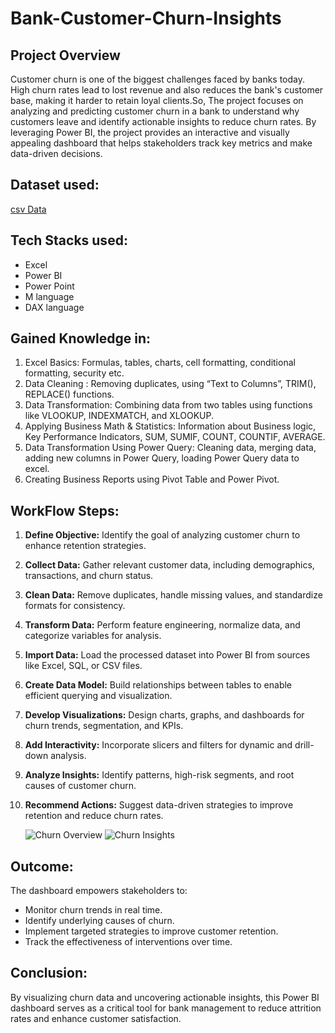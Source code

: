 # Bank-Customer-Churn-Insights
## Project Overview
Customer churn is one of the biggest challenges faced by banks today. High churn rates lead to lost revenue and also reduces the bank's customer base, making it harder to retain loyal clients.So, The project focuses on analyzing and predicting customer churn in a bank to understand why customers leave and identify actionable insights to reduce churn rates. By leveraging Power BI, the project provides an interactive and visually appealing dashboard that helps stakeholders track key metrics and make data-driven decisions.

## Dataset used:
<a href="https://github.com/deepika091004/Bank-Customer-Churn-Analysis/blob/main/Bank%20Customer%20Churn%20Prediction.csv"> csv Data </a>

## Tech Stacks used:
- Excel
- Power BI
- Power Point
- M language
- DAX language

## Gained Knowledge in:
1. Excel Basics: Formulas, tables, charts, cell formatting, conditional formatting, security etc.
2. Data Cleaning : Removing duplicates, using “Text to Columns”, TRIM(), REPLACE() functions.
3. Data Transformation: Combining data from two tables using functions like VLOOKUP, INDEXMATCH, and XLOOKUP.
4. Applying Business Math & Statistics: Information about Business logic, Key Performance Indicators, SUM, SUMIF, COUNT, COUNTIF, AVERAGE.
5. Data Transformation Using Power Query: Cleaning data, merging data, adding new columns in Power Query, loading Power Query data to excel.
6. Creating Business Reports using Pivot Table and Power Pivot.

## WorkFlow Steps:
1. **Define Objective:** Identify the goal of analyzing customer churn to enhance retention strategies.  
2. **Collect Data:** Gather relevant customer data, including demographics, transactions, and churn status.  
3. **Clean Data:** Remove duplicates, handle missing values, and standardize formats for consistency.  
4. **Transform Data:** Perform feature engineering, normalize data, and categorize variables for analysis.  
5. **Import Data:** Load the processed dataset into Power BI from sources like Excel, SQL, or CSV files.  
6. **Create Data Model:** Build relationships between tables to enable efficient querying and visualization.  
7. **Develop Visualizations:** Design charts, graphs, and dashboards for churn trends, segmentation, and KPIs.  
8. **Add Interactivity:** Incorporate slicers and filters for dynamic and drill-down analysis.  
9. **Analyze Insights:** Identify patterns, high-risk segments, and root causes of customer churn.  
10. **Recommend Actions:** Suggest data-driven strategies to improve retention and reduce churn rates.

    ![Churn Overview](https://github.com/user-attachments/assets/15f7d1d8-34f9-46a5-9c5d-e933eed305d6)
    ![Churn Insights](https://github.com/user-attachments/assets/93640a74-2bb6-4cce-87fc-13737aec3e51)




## Outcome:
The dashboard empowers stakeholders to:

- Monitor churn trends in real time.
- Identify underlying causes of churn.
- Implement targeted strategies to improve customer retention.
- Track the effectiveness of interventions over time.

## Conclusion:
By visualizing churn data and uncovering actionable insights, this Power BI dashboard serves as a critical tool for bank management to reduce attrition rates and enhance customer satisfaction.












